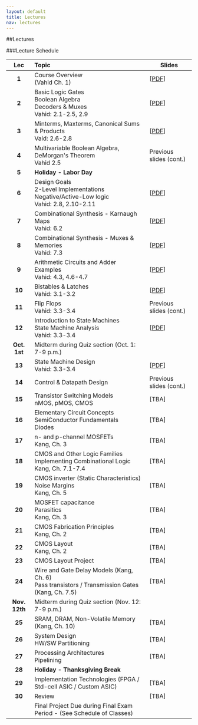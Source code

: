```yaml
---
layout: default
title: Lectures
nav: lectures
---
```


##Lectures  

###Lecture Schedule

|  Lec      |                                          Topic                                                             |    Slides   | 
| :-------: | :--------------------------------------------------------------------------------------------------------- | ----------- | 
| **1**     | Course Overview <br>(Vahid Ch. 1)  | [[PDF](http://ee.usc.edu/~redekopp/ee209/slides/EE209Lecture1.pdf)] |
| **2**     | Basic Logic Gates<br>Boolean Algebra<br>Decoders & Muxes<br> Vahid: 2.1-2.5, 2.9        | [[PDF](http://ee.usc.edu/~redekopp/ee209/slides/EE209Lecture2.pdf)] | 
| **3**     | Minterms, Maxterms, Canonical Sums & Products <br> Vaid: 2.6-2.8   | [[PDF](http://ee.usc.edu/~redekopp/ee209/slides/EE209Lecture3.pdf)]        | 
| **4**     | Multivariable Boolean Algebra, DeMorgan's Theorem <br> Vahid 2.5     | Previous slides (cont.)  | 
| **5**     | **Holiday - Labor Day**            |  | 
| **6**     | Design Goals<br>2-Level Implementations<br>Negative/Active-Low logic <br> Vahid: 2.8, 2.10-2.11  | [[PDF](http://ee.usc.edu/~redekopp/ee209/slides/EE209Lecture4.pdf)] | 
| **7**     | Combinational Synthesis - Karnaugh Maps <br> Vahid: 6.2           |  [[PDF](http://ee.usc.edu/~redekopp/ee209/slides/EE209Lecture5a.pdf)] |  
| **8**     | Combinational Synthesis - Muxes & Memories <br> Vahid: 7.3           |  [[PDF](http://ee.usc.edu/~redekopp/ee209/slides/EE209Lecture5b.pdf)] |  
| **9**     | Arithmetic Circuits and Adder Examples <br> Vahid: 4.3, 4.6-4.7           |  [[PDF](http://ee.usc.edu/~redekopp/ee209/slides/EE209Lecture6.pdf)] |  
| **10**    | Bistables & Latches <br> Vahid: 3.1-3.2           |  [[PDF](http://ee.usc.edu/~redekopp/ee209/slides/EE209Lecture7.pdf)] |  
| **11**    | Flip Flops <br> Vahid: 3.3-3.4           |  Previous slides (cont.) |  
| **12**    | Introduction to State Machines <br> State Machine Analysis <br> Vahid: 3.3-3.4           |  [[PDF](http://ee.usc.edu/~redekopp/ee209/slides/EE209Lecture8.pdf)] |
| **Oct. 1st** | Midterm during Quiz section (Oct. 1:  7-9 p.m.) | |
| **13**    | State Machine Design <br> Vahid: 3.3-3.4           |  [[PDF](http://ee.usc.edu/~redekopp/ee209/slides/EE209Lecture9.pdf)]   
| **14**    | Control & Datapath Design           |  Previous slides (cont.)  |  
| **15**    | Transistor Switching Models<br> nMOS, pMOS, CMOS           |  [TBA]  |  
| **16**    | Elementary Circuit Concepts<br>SemiConductor Fundamentals<br>Diodes           |  [TBA]  |  
| **17**    | n- and p-channel MOSFETs<br> Kang, Ch. 3           |  [TBA]  |  
| **18**    | CMOS and Other Logic Families<br>Implementing Combinational Logic<br> Kang, Ch. 7.1-7.4           |  [TBA]  |  
| **19**    | CMOS inverter (Static Characteristics)<br>Noise Margins<br> Kang, Ch. 5           |  [TBA]  |  
| **20**    | MOSFET capacitance<br>Parasitics<br> Kang, Ch. 3           |  [TBA]  |  
| **21**    | CMOS Fabrication Principles<br> Kang, Ch. 2           |  [TBA]  |  
| **22**    | CMOS Layout<br> Kang, Ch. 2           |  [TBA]  |  
| **23**    | CMOS Layout Project           |  [TBA]  |  
| **24**    | Wire and Gate Delay Models (Kang, Ch. 6) <br> Pass transistors / Transmission Gates (Kang, Ch. 7.5)          |  [TBA]  |  
| **Nov. 12th** | Midterm during Quiz section (Nov. 12:  7-9 p.m.) | |
| **25**    | SRAM, DRAM, Non-Volatile Memory (Kang, Ch. 10)           |  [TBA]  |  
| **26**    | System Design <br> HW/SW Partitioning           |  [TBA]  |  
| **27**    | Processing Architectures<br>Pipelining           |  [TBA]  |  
| **28**    | **Holiday - Thanksgiving Break**           |    |  
| **29**    | Implementation Technologies (FPGA / Std-cell ASIC / Custom ASIC)           |  [TBA]  |  
| **30**    | Review           |  [TBA]  |  
| |  Final Project Due during Final Exam Period - (See Schedule of Classes) | |









